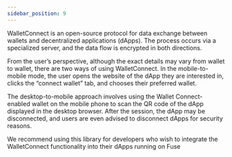 ```yaml
---
sidebar_position: 9
---
```


WalletConnect is an open-source protocol for data exchange between wallets and decentralized applications (dApps). The process occurs via a specialized server, and the data flow is encrypted in both directions.

From the user’s perspective, although the exact details may vary from wallet to wallet, there are two ways of using WalletConnect. In the mobile-to-mobile mode, the user opens the website of the dApp they are interested in, clicks the “connect wallet” tab, and chooses their preferred wallet.

The desktop-to-mobile approach involves using the Wallet Connect-enabled wallet on the mobile phone to scan the QR code of the dApp displayed in the desktop browser. After the session, the dApp may be disconnected, and users are even advised to disconnect dApps for security reasons.

We recommend using this library for developers who wish to integrate the WalletConnect functionality into their dApps running on Fuse
